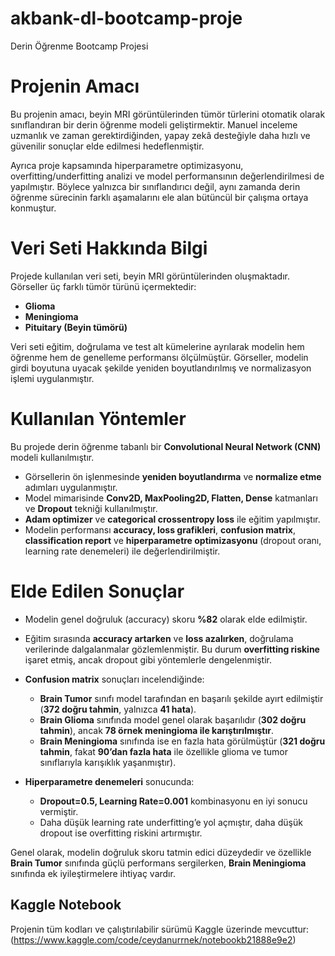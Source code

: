 # akbank-dl-bootcamp-proje
Derin Öğrenme Bootcamp Projesi

# Projenin Amacı  

Bu projenin amacı, beyin MRI görüntülerinden tümör türlerini otomatik olarak sınıflandıran bir derin öğrenme modeli geliştirmektir. Manuel inceleme uzmanlık ve zaman gerektirdiğinden, yapay zekâ desteğiyle daha hızlı ve güvenilir sonuçlar elde edilmesi hedeflenmiştir.  

Ayrıca proje kapsamında hiperparametre optimizasyonu, overfitting/underfitting analizi ve model performansının değerlendirilmesi de yapılmıştır. Böylece yalnızca bir sınıflandırıcı değil, aynı zamanda derin öğrenme sürecinin farklı aşamalarını ele alan bütüncül bir çalışma ortaya konmuştur.


# Veri Seti Hakkında Bilgi  

Projede kullanılan veri seti, beyin MRI görüntülerinden oluşmaktadır. Görseller üç farklı tümör türünü içermektedir:  

- **Glioma**  
- **Meningioma**  
- **Pituitary (Beyin tümörü)**  

Veri seti eğitim, doğrulama ve test alt kümelerine ayrılarak modelin hem öğrenme hem de genelleme performansı ölçülmüştür. Görseller, modelin girdi boyutuna uyacak şekilde yeniden boyutlandırılmış ve normalizasyon işlemi uygulanmıştır.  


# Kullanılan Yöntemler  

Bu projede derin öğrenme tabanlı bir **Convolutional Neural Network (CNN)** modeli kullanılmıştır.  

- Görsellerin ön işlenmesinde **yeniden boyutlandırma** ve **normalize etme** adımları uygulanmıştır.  
- Model mimarisinde **Conv2D, MaxPooling2D, Flatten, Dense** katmanları ve **Dropout** tekniği kullanılmıştır.  
- **Adam optimizer** ve **categorical crossentropy loss** ile eğitim yapılmıştır.  
- Modelin performansı **accuracy, loss grafikleri**, **confusion matrix**, **classification report** ve **hiperparametre optimizasyonu** (dropout oranı, learning rate denemeleri) ile değerlendirilmiştir.


# Elde Edilen Sonuçlar  

- Modelin genel doğruluk (accuracy) skoru **%82** olarak elde edilmiştir.  
- Eğitim sırasında **accuracy artarken** ve **loss azalırken**, doğrulama verilerinde dalgalanmalar gözlemlenmiştir. Bu durum **overfitting riskine** işaret etmiş, ancak dropout gibi yöntemlerle dengelenmiştir.  

- **Confusion matrix** sonuçları incelendiğinde:  
  - **Brain Tumor** sınıfı model tarafından en başarılı şekilde ayırt edilmiştir (**372 doğru tahmin**, yalnızca **41 hata**).  
  - **Brain Glioma** sınıfında model genel olarak başarılıdır (**302 doğru tahmin**), ancak **78 örnek meningioma ile karıştırılmıştır**.  
  - **Brain Meningioma** sınıfında ise en fazla hata görülmüştür (**321 doğru tahmin**, fakat **90’dan fazla hata** ile özellikle glioma ve tumor sınıflarıyla karışıklık yaşanmıştır).  

- **Hiperparametre denemeleri** sonucunda:  
  - **Dropout=0.5, Learning Rate=0.001** kombinasyonu en iyi sonucu vermiştir.  
  - Daha düşük learning rate underfitting’e yol açmıştır, daha düşük dropout ise overfitting riskini artırmıştır.  

Genel olarak, modelin doğruluk skoru tatmin edici düzeydedir ve özellikle **Brain Tumor** sınıfında güçlü performans sergilerken, **Brain Meningioma** sınıfında ek iyileştirmelere ihtiyaç vardır.

## Kaggle Notebook

Projenin tüm kodları ve çalıştırılabilir sürümü Kaggle üzerinde mevcuttur:  (https://www.kaggle.com/code/ceydanurrnek/notebookb21888e9e2)
